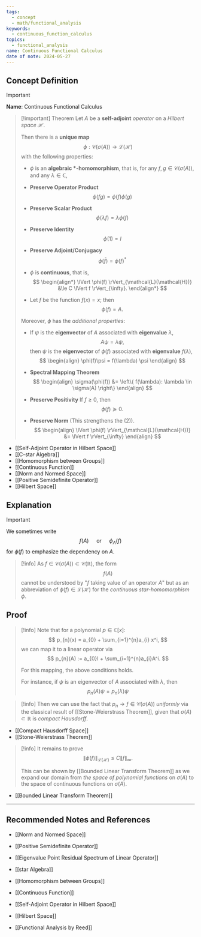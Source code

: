 ```yaml
---
tags:
  - concept
  - math/functional_analysis
keywords:
  - continuous_function_calculus
topics:
  - functional_analysis
name: Continuous Functional Calculus
date of note: 2024-05-27
---
```


## Concept Definition

>[!important]
>**Name**: Continuous Functional Calculus

>[!important] Theorem
>Let $A$ be a  **self-adjoint**  *operator* on a *Hilbert space* $\mathcal{H}$. 
>
>Then there is a **unique map** $$\phi: \mathcal{C}(\sigma(A)) \to \mathcal{L}(\mathcal{H})$$ with the following properties: 
>
>-  $\phi$ is an **algebraic $*$-homomorphism**, that is,  for any $f, g \in \mathcal{C}(\sigma(A))$, and any $\lambda \in \mathbb{C}$,  
>	- **Preserve Operator Product** $$\phi(fg) = \phi(f)\phi(g)$$
>	- **Preserve Scalar Product** $$\phi(\lambda f) = \lambda \phi(f)$$
>	- **Preserve Identity** $$\phi(1) = I$$
>	- **Preserve Adjoint/Conjugacy** $$\phi(\bar{f}) =  \phi(f)^{*}$$
>
>-  $\phi$ is **continuous**, that is,
>$$
> \begin{align*}
> \lVert \phi(f) \rVert_{\mathcal{L}(\mathcal{H})}  &\le C  \lVert f \rVert_{\infty}.
> \end{align*}
>$$
> 
>- Let $f$ be the function $f(x) = x$; then $$\phi(f) = A.$$
>  
> 
> Moreover,  $\phi$ has the *additional properties*: 
>- If $\psi$ is the **eigenvector** of $A$ associated with **eigenvalue** $\lambda$, $$A\psi = \lambda \psi,$$ then $\psi$ is the **eigenvector** of $\phi(f)$ associated with **eigenvalue** $f(\lambda)$,
>$$  
> \begin{align}
> \phi(f)\psi  = f(\lambda) \psi 
> \end{align}
>$$ 
>
>-  **Spectral Mapping Theorem**
>$$   
> \begin{align}
> \sigma(\phi(f)) &= \left\{ f(\lambda): \lambda \in \sigma(A) \right\}  
> \end{align}
>$$ 
>- **Preserve Positivity**  If $f \ge 0$, then $$\phi(f) \succeq 0.$$ 
>- **Preserve Norm** (This strengthens the (2)).
>$$  
> \begin{align}
> \lVert \phi(f) \rVert_{\mathcal{L}(\mathcal{H})}  &= \lVert f \rVert_{\infty} 
> \end{align}
>$$


- [[Self-Adjoint Operator in Hilbert Space]]
- [[C-star Algebra]]
- [[Homomorphism between Groups]]
- [[Continuous Function]]
- [[Norm and Normed Space]]
- [[Positive Semidefinite Operator]]
- [[Hilbert Space]]



## Explanation

>[!important]
>We sometimes write $$f(A) \quad \text{ or } \quad \phi_{A}(f)$$ for $\phi(f)$ to emphasize the dependency on $A$.

>[!info]
>As $f \in \mathcal{C}(\sigma(A)) \subset \mathcal{C}(\mathbb{R})$, the form
>$$
>f(A)
>$$
>cannot be understood by "$f$ taking value of an operator $A$" but as an abbreviation of $\phi(f) \in \mathcal{L}(\mathcal{H})$ for the *continuous star-homomorphism* $\phi$.

## Proof

>[!info]
>Note that for a polynomial $p \in \mathbb{C}[x]$:
>$$
> p_{n}(x) = a_{0} + \sum_{i=1}^{n}a_{i} x^i,
>$$
>we can map it to a linear operator via
>$$
>p_{n}(A) := a_{0}I + \sum_{i=1}^{n}a_{i}A^i.
>$$
>
>For this mapping, the above conditions holds.
>
>For instance, if $\psi$ is an eigenvector of $A$ associated with $\lambda$, then
>$$
>p_{n}(A) \psi = p_{n}(\lambda) \psi
>$$

>[!info]
>Then we can use the fact that $p_{n} \to f\in \mathcal{C}(\sigma(A))$ *uniformly* via the classical result of [[Stone-Weierstrass Theorem]], given that $\sigma(A) \subset \mathbb{R}$ is *compact Hausdorff*.

- [[Compact Hausdorff Space]]
- [[Stone-Weierstrass Theorem]]


>[!info]
>It remains to prove
>$$
>\lVert \phi(f) \rVert_{\mathcal{L}(\mathcal{H})}  \le C  \lVert f \rVert_{\infty}.
>$$
>
>This can be shown by [[Bounded Linear Transform Theorem]] as we expand our domain from *the space of polynomial functions* on $\sigma(A)$ to the space of continuous functions on $\sigma(A)$.

- [[Bounded Linear Transform Theorem]]


-----------
##  Recommended Notes and References


- [[Norm and Normed Space]]
- [[Positive Semidefinite Operator]]
- [[Eigenvalue Point Residual Spectrum of Linear Operator]]
- [[star Algebra]]
- [[Homomorphism between Groups]]
- [[Continuous Function]]
- [[Self-Adjoint Operator in Hilbert Space]]
- [[Hilbert Space]]


- [[Functional Analysis by Reed]]